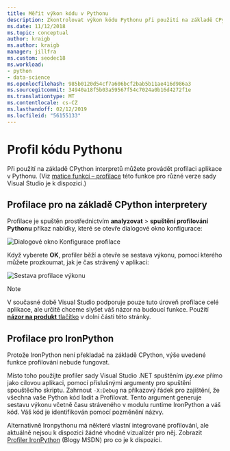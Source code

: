 ```yaml
---
title: Měřit výkon kódu v Pythonu
description: Zkontrolovat výkon kódu Pythonu při použití na základě CPython interpretů pomocí profileru sady Visual Studio.
ms.date: 11/12/2018
ms.topic: conceptual
author: kraigb
ms.author: kraigb
manager: jillfra
ms.custom: seodec18
ms.workload:
- python
- data-science
ms.openlocfilehash: 985b0120d54cf7a606bcf2bab5b11ae416d986a3
ms.sourcegitcommit: 34940a18f5b03a59567f54c7024a0b16d4272f1e
ms.translationtype: MT
ms.contentlocale: cs-CZ
ms.lasthandoff: 02/12/2019
ms.locfileid: "56155133"
---
```

# <a name="profile-python-code"></a>Profil kódu Pythonu

Při použití na základě CPython interpretů můžete provádět profilaci aplikace v Pythonu. (Viz [matice funkcí – profilace](overview-of-python-tools-for-visual-studio.md#matrix-profiling) této funkce pro různé verze sady Visual Studio je k dispozici.)

## <a name="profiling-for-cpython-based-interpreters"></a>Profilace pro na základě CPython interpretery

Profilace je spuštěn prostřednictvím **analyzovat** > **spuštění profilování Pythonu** příkaz nabídky, které se otevře dialogové okno konfigurace:

![Dialogové okno Konfigurace profilace](media/profiling-start.png)

Když vyberete **OK**, profiler běží a otevře se sestava výkonu, pomocí kterého můžete prozkoumat, jak je čas strávený v aplikaci:

![Sestava profilace výkonu](media/profiling-results.png)

> [!Note]
> V současné době Visual Studio podporuje pouze tuto úroveň profilace celé aplikace, ale určitě chceme slyšet váš názor na budoucí funkce. Použití [ **názor na produkt** tlačítko](#feedback) v dolní části této stránky.

## <a name="profiling-for-ironpython"></a>Profilace pro IronPython

Protože IronPython není překladač na základě CPython, výše uvedené funkce profilování nebude fungovat.

Místo toho použijte profiler sady Visual Studio .NET spuštěním *ipy.exe* přímo jako cílovou aplikaci, pomocí příslušnými argumenty pro spuštění spouštěcího skriptu. Zahrnout `-X:Debug` na příkazový řádek pro zajištění, že všechna vaše Python kód ladit a Profilovat. Tento argument generuje sestavu výkonu včetně času stráveného v modulu runtime IronPython a váš kód. Váš kód je identifikován pomocí pozměnění názvy.

Alternativně Ironpythonu má některé vlastní integrované profilování, ale aktuálně nejsou k dispozici žádné vhodné vizualizér pro něj. Zobrazit [Profiler IronPython](https://blogs.msdn.microsoft.com/curth/2009/03/30/an-ironpython-profiler/) (Blogy MSDN) pro co je k dispozici.
